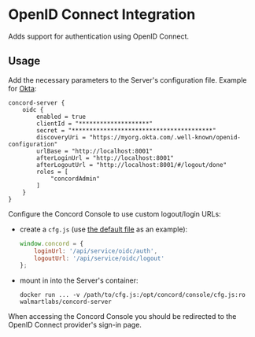# OpenID Connect Integration

Adds support for authentication using OpenID Connect.

## Usage

Add the necessary parameters to the Server's configuration file. Example for [Okta](https://www.okta.com/):

```
concord-server {
    oidc {
        enabled = true
        clientId = "********************"
        secret = "****************************************"
        discoveryUri = "https://myorg.okta.com/.well-known/openid-configuration"
        urlBase = "http://localhost:8001"
        afterLoginUrl = "http://localhost:8001"
        afterLogoutUrl = "http://localhost:8001/#/logout/done"
        roles = [
            "concordAdmin"
        ]
    }
}
```

Configure the Concord Console to use custom logout/login URLs:
- create a `cfg.js` (use [the default file](../../../console2/public/cfg.js) as an example):
  ```javascript
  window.concord = {
      loginUrl: '/api/service/oidc/auth',
      logoutUrl: '/api/service/oidc/logout'
  };
  ```
- mount in into the Server's container:
  ```
  docker run ... -v /path/to/cfg.js:/opt/concord/console/cfg.js:ro walmartlabs/concord-server
  ```

When accessing the Concord Console you should be redirected to the OpenID Connect
provider's sign-in page.
